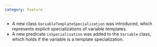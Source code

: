 ```yaml
---
category: feature
---
```

* A new class `VariableTemplateSpecialization` was introduced, which represents explicit specializations of variable templates.
* A new predicate `isSpecialization` was added to the `Variable` class, which holds if the variable is a template specialization.
